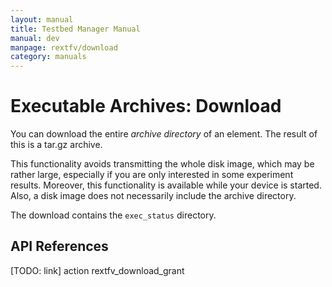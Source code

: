 ```yaml
---
layout: manual
title: Testbed Manager Manual
manual: dev
manpage: rextfv/download
category: manuals
---
```


# Executable Archives: Download

You can download the entire _archive directory_ of an element. The result of this is a tar.gz archive.

This functionality avoids transmitting the whole disk image, which may be rather large, especially if you are only interested in some experiment results. Moreover, this functionality is available while your device is started. Also, a disk image does not necessarily include the archive directory.

The download contains the `exec_status` directory.

## API References

[TODO: link] action rextfv_download_grant

